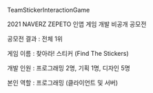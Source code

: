 TeamStickerInteractionGame

2021 NAVERZ ZEPETO 인앱 게임 개발 비공개 공모전 

공모전 결과 : 전체 1위

게임 이름 : 찾아라! 스티커 (Find The Stickers)

개발 인원 : 프로그래밍 2명, 기획 1명, 디자인 5명

본인 역할 : 프로그래밍 (클라이언트 및 서버)
